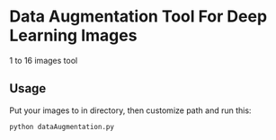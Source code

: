 # Data Augmentation Tool For Deep Learning Images

1 to 16 images tool


## Usage
Put your images to in directory, then customize path and run this:
```python
python dataAugmentation.py
```
